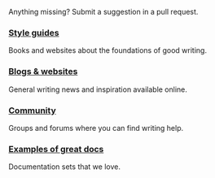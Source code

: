 Anything missing? Submit a suggestion in a pull request.

### [Style guides](style-guides.md)
Books and websites about the foundations of good writing.

### [Blogs & websites](blogs-websites.md)
General writing news and inspiration available online.

### [Community](community.md)
Groups and forums where you can find writing help.

### [Examples of great docs](documentation-examples.md)
Documentation sets that we love.
